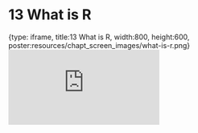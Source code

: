 # 13 What is R
 
{type: iframe, title:13 What is R, width:800, height:600, poster:resources/chapt_screen_images/what-is-r.png}
![](https://datatrail-jhu.github.io/DataTrail/no_toc/what-is-r.html)
 

 
